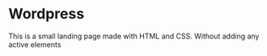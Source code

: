 # Wordpress

This is a small landing page made with HTML and CSS.
Without adding any active elements
